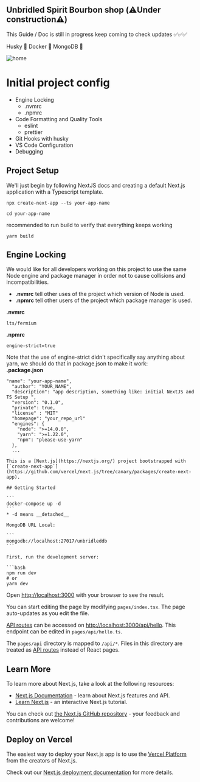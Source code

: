 ## Unbridled Spirit Bourbon shop (⚠️Under construction⚠️)
This Guide / Doc is still in progress keep coming to check updates ✅✅✅

Husky 🐾
Docker 🐋
MongoDB 🌱

![home](https://user-images.githubusercontent.com/107090584/176201090-0132d9bf-c1f1-48ee-896b-970b7e3c5717.png)

# Initial project config

- Engine Locking
  - .nvmrc
  - .npmrc
- Code Formatting and Quality Tools
  - eslint
  - prettier
- Git Hooks with husky
- VS Code Configuration
- Debugging

## Project Setup

We'll just begin by following NextJS docs and creating a default Next.js application with a Typescript template.

```
npx create-next-app --ts your-app-name

cd your-app-name
```

recommended to run build to verify that everything keeps working

```
yarn build
```

## Engine Locking

We would like for all developers working on this project to use the same Node engine and package manager in order not to cause collisions and incompatibilities.

- **.nvmrc** tell other uses of the project which version of Node is used.
- **.npmrc** tell other users of the project which package manager is used.

**.nvmrc**

```
lts/fermium
```

**.npmrc**

```
engine-strict=true
```

Note that the use of engine-strict didn't specifically say anything about yarn, we should do that in package.json to make it work:  
**.package.json**

````
"name": "your-app-name",
  "author": "YOUR_NAME",
  "description": "app description, something like: initial NextJS and TS Setup ",
  "version": "0.1.0",
  "private": true,
  "license" : "MIT"
  "homepage": "your_repo_url"
  "engines": {
    "node": ">=14.0.0",
    "yarn": ">=1.22.0",
    "npm": "please-use-yarn"
  },
  ...

This is a [Next.js](https://nextjs.org/) project bootstrapped with [`create-next-app`](https://github.com/vercel/next.js/tree/canary/packages/create-next-app).

## Getting Started

```
docker-compose up -d
```
* -d means __detached__

MongoDB URL Local:

```
mongodb://localhost:27017/unbridleddb
```

First, run the development server:

```bash
npm run dev
# or
yarn dev
````

Open [http://localhost:3000](http://localhost:3000) with your browser to see the result.

You can start editing the page by modifying `pages/index.tsx`. The page auto-updates as you edit the file.

[API routes](https://nextjs.org/docs/api-routes/introduction) can be accessed on [http://localhost:3000/api/hello](http://localhost:3000/api/hello). This endpoint can be edited in `pages/api/hello.ts`.

The `pages/api` directory is mapped to `/api/*`. Files in this directory are treated as [API routes](https://nextjs.org/docs/api-routes/introduction) instead of React pages.

## Learn More

To learn more about Next.js, take a look at the following resources:

- [Next.js Documentation](https://nextjs.org/docs) - learn about Next.js features and API.
- [Learn Next.js](https://nextjs.org/learn) - an interactive Next.js tutorial.

You can check out [the Next.js GitHub repository](https://github.com/vercel/next.js/) - your feedback and contributions are welcome!

## Deploy on Vercel

The easiest way to deploy your Next.js app is to use the [Vercel Platform](https://vercel.com/new?utm_medium=default-template&filter=next.js&utm_source=create-next-app&utm_campaign=create-next-app-readme) from the creators of Next.js.

Check out our [Next.js deployment documentation](https://nextjs.org/docs/deployment) for more details.

